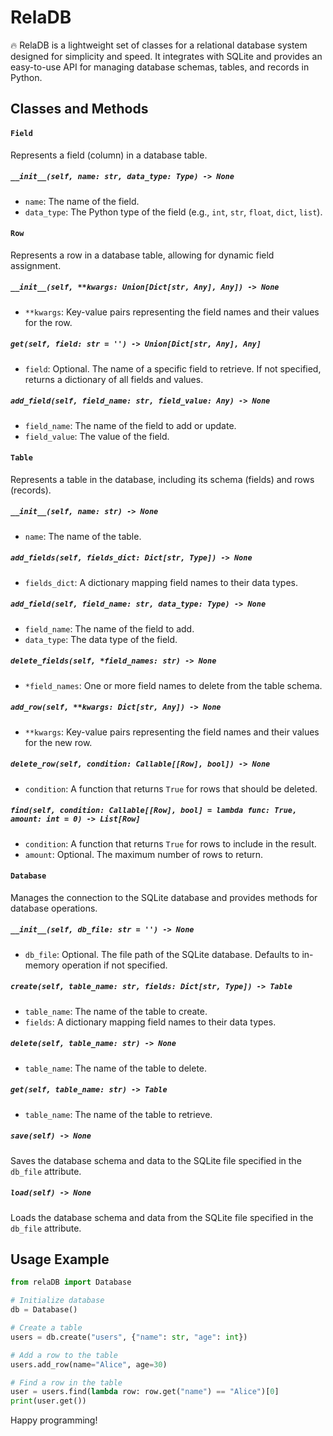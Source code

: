 # RelaDB

🔥 RelaDB is a lightweight set of classes for a relational database system designed for simplicity and speed. It integrates with SQLite and provides an easy-to-use API for managing database schemas, tables, and records in Python.

## Classes and Methods

#### `Field`

Represents a field (column) in a database table.

##### `__init__(self, name: str, data_type: Type) -> None`

- `name`: The name of the field.
- `data_type`: The Python type of the field (e.g., `int`, `str`, `float`, `dict`, `list`).

#### `Row`

Represents a row in a database table, allowing for dynamic field assignment.

##### `__init__(self, **kwargs: Union[Dict[str, Any], Any]) -> None`

- `**kwargs`: Key-value pairs representing the field names and their values for the row.

##### `get(self, field: str = '') -> Union[Dict[str, Any], Any]`

- `field`: Optional. The name of a specific field to retrieve. If not specified, returns a dictionary of all fields and values.

##### `add_field(self, field_name: str, field_value: Any) -> None`

- `field_name`: The name of the field to add or update.
- `field_value`: The value of the field.

#### `Table`

Represents a table in the database, including its schema (fields) and rows (records).

##### `__init__(self, name: str) -> None`

- `name`: The name of the table.

##### `add_fields(self, fields_dict: Dict[str, Type]) -> None`

- `fields_dict`: A dictionary mapping field names to their data types.

##### `add_field(self, field_name: str, data_type: Type) -> None`

- `field_name`: The name of the field to add.
- `data_type`: The data type of the field.

##### `delete_fields(self, *field_names: str) -> None`

- `*field_names`: One or more field names to delete from the table schema.

##### `add_row(self, **kwargs: Dict[str, Any]) -> None`

- `**kwargs`: Key-value pairs representing the field names and their values for the new row.

##### `delete_row(self, condition: Callable[[Row], bool]) -> None`

- `condition`: A function that returns `True` for rows that should be deleted.

##### `find(self, condition: Callable[[Row], bool] = lambda func: True, amount: int = 0) -> List[Row]`

- `condition`: A function that returns `True` for rows to include in the result.
- `amount`: Optional. The maximum number of rows to return.

#### `Database`

Manages the connection to the SQLite database and provides methods for database operations.

##### `__init__(self, db_file: str = '') -> None`

- `db_file`: Optional. The file path of the SQLite database. Defaults to in-memory operation if not specified.

##### `create(self, table_name: str, fields: Dict[str, Type]) -> Table`

- `table_name`: The name of the table to create.
- `fields`: A dictionary mapping field names to their data types.

##### `delete(self, table_name: str) -> None`

- `table_name`: The name of the table to delete.

##### `get(self, table_name: str) -> Table`

- `table_name`: The name of the table to retrieve.

##### `save(self) -> None`

Saves the database schema and data to the SQLite file specified in the `db_file` attribute.

##### `load(self) -> None`

Loads the database schema and data from the SQLite file specified in the `db_file` attribute.

## Usage Example

```python
from relaDB import Database

# Initialize database
db = Database()

# Create a table
users = db.create("users", {"name": str, "age": int})

# Add a row to the table
users.add_row(name="Alice", age=30)

# Find a row in the table
user = users.find(lambda row: row.get("name") == "Alice")[0]
print(user.get())
```

Happy programming!
